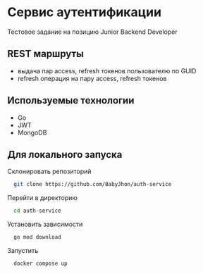 # Сервис аутентификации

Тестовое задание на позицию Junior Backend Developer

## REST маршруты

- выдача пар access, refresh токенов пользователю по GUID
- refresh операция на пару access, refresh токенов

## Используемые технологии
- Go
- JWT
- MongoDB

## Для локального запуска

Склонировать репозиторий

```bash
  git clone https://github.com/BabyJhon/auth-service
```

Перейти в директорию

```bash
  cd auth-service
```

Установить зависимости

```bash
  go mod download
```

Запустить

```bash
  docker compose up
```
